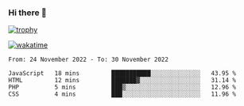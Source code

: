 ### Hi there 👋

[![trophy](https://github-profile-trophy.vercel.app/?username=cxnky&theme=dracula)](https://github.com/ryo-ma/github-profile-trophy)

[![wakatime](https://wakatime.com/badge/user/1c39c599-5497-41b9-a5be-2c4676e7fd23.svg)](https://wakatime.com/@1c39c599-5497-41b9-a5be-2c4676e7fd23)
<!--START_SECTION:waka-->

```text
From: 24 November 2022 - To: 30 November 2022

JavaScript   18 mins         ███████████░░░░░░░░░░░░░░   43.95 %
HTML         12 mins         ███████▓░░░░░░░░░░░░░░░░░   31.14 %
PHP          5 mins          ███▒░░░░░░░░░░░░░░░░░░░░░   12.96 %
CSS          4 mins          ███░░░░░░░░░░░░░░░░░░░░░░   11.96 %
```

<!--END_SECTION:waka-->
